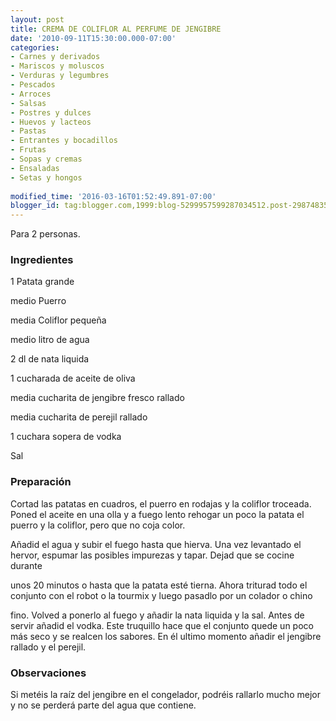 ```yaml
---
layout: post
title: CREMA DE COLIFLOR AL PERFUME DE JENGIBRE
date: '2010-09-11T15:30:00.000-07:00'
categories:
- Carnes y derivados
- Mariscos y moluscos
- Verduras y legumbres
- Pescados
- Arroces
- Salsas
- Postres y dulces
- Huevos y lacteos
- Pastas
- Entrantes y bocadillos
- Frutas
- Sopas y cremas
- Ensaladas
- Setas y hongos
 
modified_time: '2016-03-16T01:52:49.891-07:00'
blogger_id: tag:blogger.com,1999:blog-5299957599287034512.post-2987483527205753842
---
```


Para 2 personas.

<h3>Ingredientes</h3>

1 Patata grande

medio Puerro

media Coliflor pequeña

medio litro de agua

2 dl de nata liquida

1 cucharada de aceite de oliva

media cucharita de jengibre fresco rallado

media cucharita de perejil rallado

1 cuchara sopera de vodka

Sal

<h3>Preparación</h3>

Cortad las patatas en cuadros, el puerro en rodajas y la coliflor troceada. Poned el aceite en una olla y a fuego lento rehogar un poco la patata el puerro y la coliflor, pero que no coja color.

Añadid el agua y subir el fuego hasta que hierva. Una vez levantado el hervor, espumar las posibles impurezas y tapar. Dejad que se cocine durante

unos 20 minutos o hasta que la patata esté tierna. Ahora triturad todo el conjunto con el robot o la tourmix y luego pasadlo por un colador o chino

fino. Volved a ponerlo al fuego y añadir la nata liquida y la sal. Antes de servir añadid el vodka. Este truquillo hace que el conjunto quede un poco más seco y se realcen los sabores. En él ultimo momento añadir el jengibre rallado y el perejil.

<h3>Observaciones</h3>

Si metéis la raíz del jengibre en el congelador, podréis rallarlo mucho mejor y no se perderá parte del agua que contiene.

